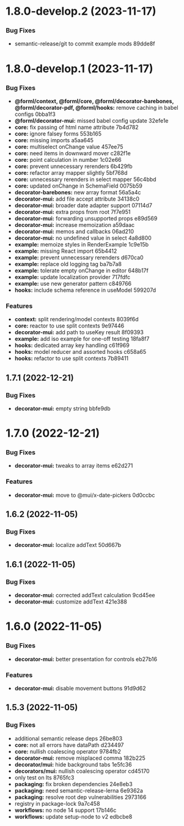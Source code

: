 # 1.8.0-develop.2 (2023-11-17)


### Bug Fixes

* semantic-release/git to commit example mods 89dde8f

# 1.8.0-develop.1 (2023-11-17)


### Bug Fixes

* **@forml/context, @forml/core, @forml/decorator-barebones, @forml/decorator-pdf, @forml/hooks:** remove caching in babel configs 0bba1f3
* **@forml/decorator-mui:** missed babel config update 32efe1e
* **core:** fix passing of html name attribute 7b4d782
* **core:** ignore falsey forms 553b165
* **core:** missing imports a5aa645
* **core:** multiselect onChange value 457ee75
* **core:** need items in downward mover c282f1e
* **core:** point calculation in number 1c02e66
* **core:** prevent unnecessary rerenders 6b429fb
* **core:** refactor array mapper slightly 5bf768d
* **core:** unnecessary rerenders in select mapper 56c4bbd
* **core:** updated onChange in SchemaField 0075b59
* **decorator-barebones:** new array format 56a5a4c
* **decorator-mui:** add file accept attribute 34138c0
* **decorator-mui:** broader date adapter support 07114d7
* **decorator-mui:** extra props from root 7f7e951
* **decorator-mui:** forwarding unsupported props e89d569
* **decorator-mui:** increase memoization a59daac
* **decorator-mui:** memos and callbacks 06ad210
* **decorator-mui:** no undefined value in select 4a8d800
* **example:** memoize styles in RenderExample 1c9e15b
* **example:** missing React import 65b4412
* **example:** prevent unnecessary rerenders d670ca0
* **example:** replace old logging tag ba7b7a8
* **example:** tolerate empty onChange in editor 648b17f
* **example:** update localization provider 717fdfc
* **example:** use new generator pattern c849766
* **hooks:** include schema reference in useModel 599207d


### Features

* **context:** split rendering/model contexts 8039f6d
* **core:** reactor to use split contexts 9e97446
* **decorator-mui:** add path to useKey result 8f09393
* **example:** add iso example for one-off testing 18fa8f7
* **hooks:** dedicated array key handling c61f969
* **hooks:** model reducer and assorted hooks c658a65
* **hooks:** refactor to use split contexts 7b89411

## 1.7.1 (2022-12-21)


### Bug Fixes

* **decorator-mui:** empty string bbfe9db

# 1.7.0 (2022-12-21)


### Bug Fixes

* **decorator-mui:** tweaks to array items e62d271


### Features

* **decorator-mui:** move to @mui/x-date-pickers 0d0ccbc

## 1.6.2 (2022-11-05)


### Bug Fixes

* **decorator-mui:** localize addText 50d667b

## 1.6.1 (2022-11-05)


### Bug Fixes

* **decorator-mui:** corrected addText calculation 9cd45ee
* **decorator-mui:** customize addText 421e388

# 1.6.0 (2022-11-05)


### Bug Fixes

* **decorator-mui:** better presentation for controls eb27b16


### Features

* **decorator-mui:** disable movement buttons 91d9d62

## 1.5.3 (2022-11-05)


### Bug Fixes

* additional semantic release deps 26be803
* **core:** not all errors have dataPath d234497
* **core:** nullish coalescing operator 9784fb2
* **decorator-mui:** remove misplaced comma 182b225
* **decorator/mui:** hide background tabs 1e5fc36
* **decorators/mui:** nullish coalescing operator cd45170
* only test on lts 8765fc3
* **packaging:** fix broken dependencies 24e8eb3
* **packaging:** need semantic-release-lerna 6e9362a
* **packaging:** resolve root dep vulnerabilities 2973166
* registry in package-lock 9a7c458
* **workflows:** no node 14 support 17b146c
* **workflows:** update setup-node to v2 edbcbe8
